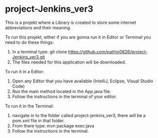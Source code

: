 # project-Jenkins_ver3
This is a projekt where a Library is created to store some internet abbreviations and their meaning.

To run this projekt, either if you are gonna run it in Editor or Terminal you need to do these things:
1. In a terminal type: git clone https://github.com/pathjo0826/project-Jenkins_ver3.git
2. The files needed for this application will be downloaded.


To run it in a Editor:
1. Open any Editor that you have available (IntelliJ, Eclipse, Visual Studio Code)
2. Run the main method located in the App.java file.
3. Follow the instructions in the terminal of your editor.


To run it in the Terminal:
1. navigate in to the folder called project-jenkins_ver3, there will be a pom.xml file in that folder.
2. From there type: mvn package exec:java
3. Follow the instructions in the terminal.
